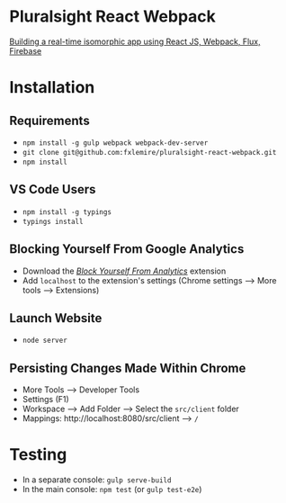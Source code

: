 Pluralsight React Webpack
=========================
[Building a real-time isomorphic app using React JS, Webpack, Flux, Firebase](http://app.pluralsight.com/courses/build-isomorphic-app-react-flux-webpack-firebase)

# Installation

## Requirements
* `npm install -g gulp webpack webpack-dev-server`
* `git clone git@github.com:fxlemire/pluralsight-react-webpack.git`
* `npm install`

## VS Code Users
* `npm install -g typings`
* `typings install`

## Blocking Yourself From Google Analytics
* Download the [*Block Yourself From Analytics*](https://chrome.google.com/webstore/detail/block-yourself-from-analy/fadgflmigmogfionelcpalhohefbnehm?hl=en) extension
* Add `localhost` to the extension's settings (Chrome settings --> More tools --> Extensions)

## Launch Website
* `node server`

## Persisting Changes Made Within Chrome
* More Tools --> Developer Tools
* Settings (F1)
* Workspace --> Add Folder --> Select the `src/client` folder
* Mappings: http://localhost:8080/src/client --> `/`

# Testing
* In a separate console: `gulp serve-build`
* In the main console: `npm test` (or `gulp test-e2e`)